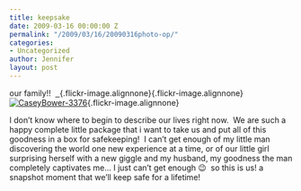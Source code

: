 ```yaml
---
title: keepsake
date: 2009-03-16 00:00:00 Z
permalink: "/2009/03/16/20090316photo-op/"
categories:
- Uncategorized
author: Jennifer
layout: post
---
```


our family!!  [  ](http://www.flickr.com/photos/jenniferandJennifers_photos/3321393206/ "CaseyBower-3369"){.flickr-image.alignnone}[](http://www.flickr.com/photos/jenniferandJennifers_photos/3320581369/ "CaseyBower-3273"){.flickr-image.alignnone}[![CaseyBower-3376](http://farm4.static.flickr.com/3554/3321394200_7dc375388b_m.jpg)](http://www.flickr.com/photos/jenniferandJennifers_photos/3321394200/ "CaseyBower-3376"){.flickr-image.alignnone}

I don&#8217;t know where to begin to describe our lives right now.  We are such a happy complete little package that i want to take us and put all of this goodness in a box for safekeeping!  I can&#8217;t get enough of my little man discovering the world one new experience at a time, or of our little girl surprising herself with a new giggle and my husband, my goodness the man completely captivates me&#8230; I just can&#8217;t get enough 😉  so this is us! a snapshot moment that we&#8217;ll keep safe for a lifetime!
